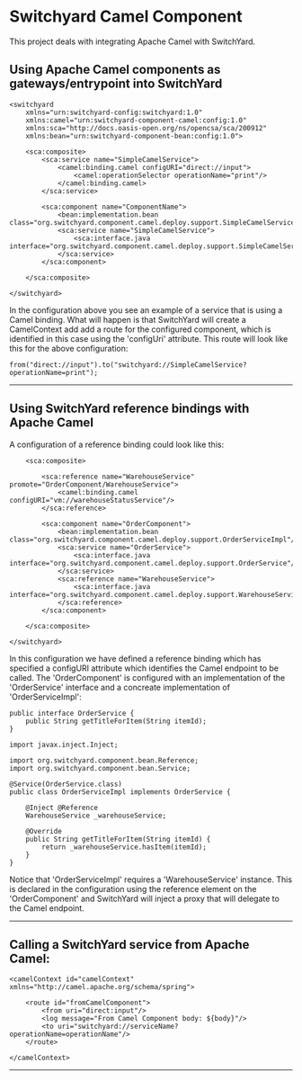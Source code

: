 # Switchyard Camel Component
This project deals with integrating Apache Camel with SwitchYard.

## Using Apache Camel components as gateways/entrypoint into SwitchYard
    <switchyard 
        xmlns="urn:switchyard-config:switchyard:1.0"
        xmlns:camel="urn:switchyard-component-camel:config:1.0" 
        xmlns:sca="http://docs.oasis-open.org/ns/opencsa/sca/200912" 
        xmlns:bean="urn:switchyard-component-bean:config:1.0">

        <sca:composite>
            <sca:service name="SimpleCamelService">
                <camel:binding.camel configURI="direct://input">
                    <camel:operationSelector operationName="print"/>
                </camel:binding.camel>
            </sca:service>
        
            <sca:component name="ComponentName">
                <bean:implementation.bean class="org.switchyard.component.camel.deploy.support.SimpleCamelServiceImpl"/>
                <sca:service name="SimpleCamelService">
                    <sca:interface.java interface="org.switchyard.component.camel.deploy.support.SimpleCamelService"/>
                </sca:service>
            </sca:component>
        
        </sca:composite>

    </switchyard>
In the configuration above you see an example of a service that is using a Camel binding. What will happen is that SwitchYard
will create a CamelContext add add a route for the configured component, which is identified in this case using the 'configUri'
attribute. This route will look like this for the above configuration:

    from("direct://input").to("switchyard://SimpleCamelService?operationName=print");
    
_ _ _

## Using SwitchYard reference bindings with Apache Camel
A configuration of a reference binding could look like this:
    <switchyard 
        xmlns="urn:switchyard-config:switchyard:1.0"
        xmlns:camel="urn:switchyard-component-camel:config:1.0" 
        xmlns:sca="http://docs.oasis-open.org/ns/opencsa/sca/200912" 
        xmlns:bean="urn:switchyard-component-bean:config:1.0">
        
        <sca:composite>
        
            <sca:reference name="WarehouseService" promote="OrderComponent/WarehouseService">
                <camel:binding.camel configURI="vm://warehouseStatusService"/>
            </sca:reference>
            
            <sca:component name="OrderComponent">
                <bean:implementation.bean class="org.switchyard.component.camel.deploy.support.OrderServiceImpl"/>
                <sca:service name="OrderService">
                    <sca:interface.java interface="org.switchyard.component.camel.deploy.support.OrderService"/>
                </sca:service>
                <sca:reference name="WarehouseService">
                    <sca:interface.java interface="org.switchyard.component.camel.deploy.support.WarehouseService"/>
                </sca:reference>
            </sca:component>
            
        </sca:composite>
    
    </switchyard>
In this configuration we have defined a reference binding which has specified a configURI attribute which identifies the
Camel endpoint to be called. The 'OrderComponent' is configured with an implementation of the 'OrderService' interface and
a concreate implementation of 'OrderServiceImpl':

    public interface OrderService {
        public String getTitleForItem(String itemId);
    }
    
    import javax.inject.Inject;

    import org.switchyard.component.bean.Reference;
    import org.switchyard.component.bean.Service;
    
    @Service(OrderService.class)
    public class OrderServiceImpl implements OrderService {
        
        @Inject @Reference
        WarehouseService _warehouseService;
    
        @Override
        public String getTitleForItem(String itemId) {
            return _warehouseService.hasItem(itemId);
        }
    }
Notice that 'OrderServiceImpl' requires a 'WarehouseService' instance. This is declared in the configuration using the
reference element on the 'OrderComponent' and SwitchYard will inject a proxy that will delegate to the Camel endpoint.

_ _ _

## Calling a SwitchYard service from Apache Camel:
    <camelContext id="camelContext" xmlns="http://camel.apache.org/schema/spring">

        <route id="fromCamelComponent">
            <from uri="direct:input"/>
            <log message="From Camel Component body: ${body}"/>
            <to uri="switchyard://serviceName?operationName=operationName"/>
        </route>

    </camelContext>

_ _ _
